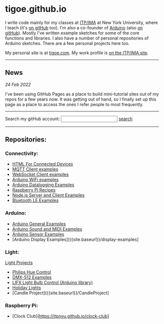 # tigoe.github.io

I write code mainly for my classes at [ITP/IMA](https://itp.nyu.edu) at New York University, where I teach (it's [on gitHub](https://github.com/itpnyu) too).  I'm also a co-founder of [Arduino](https://www.arduino.cc) (also [on gitHub](https://github.com/arduino)). Mostly I've written example sketches for some of the core functions and libraries. I also have a number of personal repositories of Arduino sketches. There are a few personal projects here too.

My personal site is at [tigoe.com](https://tigoe.com). My work profile is [on the ITP/IMA site](https://tisch.nyu.edu/about/directory/itp/3558397). 

 -----

## News

 _24 Feb 2022_

I've been using GitHub Pages as a place to build mini-tutorial sites out of my repos for a few years now. It was getting out of hand, so I finally set up this page as a place to access the ones I refer people to most frequently. 

----
 Search my gitHub account:
  <input type="text" id="searchbox" onchange="search();">
  <a href="https://google.com"  id="searcher" class="button">search</a>

----
## Repositories:

### Connectivity:
* [HTML For Connected Devices]({{site.baseurl}}/html-for-conndev)
* [MQTT Client examples]({{site.baseurl}}/mqtt-examples)
* [WebSocket Client examples]({{site.baseurl}}/websocket-examples)
* [Arduino WiFi examples]({{site.baseurl}}/Wifi101_examples)
* [Arduino Datalogging Examples]({{site.baseurl}}/DataloggingExamples)
* [Raspberry Pi Recipes]({{site.baseurl}}/PiRecipes)
* [Node.js Server and Client Examples]({{site.baseurl}}/NodeExamples)
* [Bluetooth LE Examples]({{site.baseurl}}/BluetoothLE-Examples)

### Arduino:<br /> 
* [Arduino General Examples]({{site.baseurl}}/ArduinoGeneralExamples)
* [Arduino Sound and MIDI Examples]({{site.baseurl}}/SoundExamples)
* [Arduino Sensor Examples]({{site.baseurl}}/SensorExamples)
* [Arduino Display Examples]({{site.baseurl}}/display-examples] 
 
### Light:<br /> 
  [Light Projects]({{site.baseurl}}/LightProjects)
* [Philips Hue Control]({{site.baseurl}}/hue-control)
* [DMX-512 Examples]({{site.baseurl}}/DMX-Examples)
* [LIFX Light Bulb Control (Arduino library)]({{site.baseurl}}/ArduinoLifx)
* [Holiday Lights]({{site.baseurl}}/HolidayLights)
* [Candle Project]({{site.baseurl}}/CandleProject] 

### Raspberry Pi:<br /> 
* [Clock Club](https://itpnyu.github.io/clock-club]  


  
  <script>

    function search() {
      let url = 'https://github.com/search?q=user%3Atigoe+';
      let term = document.getElementById('searchbox').value;
      url += term;
      url += "&type=code";
      let mySearchLink = document.getElementById("searcher");
      mySearchLink.href = url;
      mySearchLink.target = "_blank";
      mySearchLink.click();
     
    }
  </script>